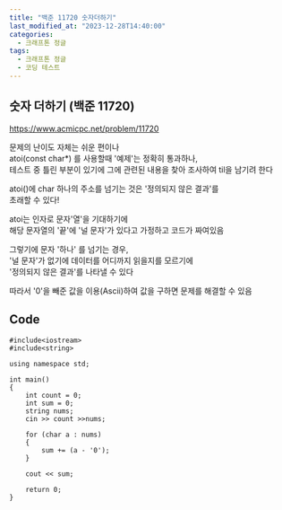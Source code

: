 ```yaml
---
title: "백준 11720 숫자더하기"
last_modified_at: "2023-12-28T14:40:00"
categories:
  - 크래프톤 정글
tags:
  - 크래프톤 정글
  - 코딩 테스트
---
```


## 숫자 더하기 (백준 11720)
  <https://www.acmicpc.net/problem/11720>

  문제의 난이도 자체는 쉬운 편이나<br>
  atoi(const char*) 를 사용할때 '예제'는 정확히 통과하나,<br>
  테스트 중 틀린 부분이 있기에 그에 관련된 내용을 찾아 조사하여 til을 남기려 한다<br>

  atoi()에 char 하나의 주소를 넘기는 것은 '정의되지 않은 결과'를<br>
  초래할 수 있다!<br>

  atoi는 인자로 문자'열'을 기대하기에<br>
  해당 문자열의 '끝'에 '널 문자'가 있다고 가정하고 코드가 짜여있음<br>

  그렇기에 문자 '하나' 를 넘기는 경우,<br>
  '널 문자'가 없기에 데이터를 어디까지 읽을지를 모르기에<br>
  '정의되지 않은 결과'를 나타낼 수 있다<br>

  따라서 '0'을 빼준 값을 이용(Ascii)하여 값을 구하면 문제를 해결할 수 있음<br>
  

## Code
```
#include<iostream>
#include<string>

using namespace std;

int main()
{
	int count = 0;
	int sum = 0;
	string nums;
	cin >> count >>nums;

	for (char a : nums)
	{
		sum += (a - '0');
	}

	cout << sum;

	return 0;
}

```
